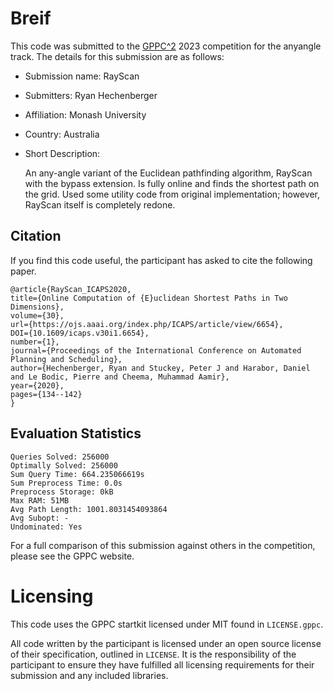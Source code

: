 # Breif

This code was submitted to the [GPPC^2](https://gppc.search-conference.org/) 2023 competition for the anyangle track.
The details for this submission are as follows:
- Submission name: RayScan
- Submitters: Ryan Hechenberger
- Affiliation: Monash University
- Country: Australia
- Short Description:

	An any-angle variant of the Euclidean pathfinding algorithm, RayScan with the bypass extension.
    Is fully online and finds the shortest path on the grid.
    Used some utility code from original implementation; however, RayScan itself is completely redone.

## Citation

If you find this code useful, the participant has asked to cite the following paper.

	@article{RayScan_ICAPS2020,
	title={Online Computation of {E}uclidean Shortest Paths in Two Dimensions},
	volume={30},
	url={https://ojs.aaai.org/index.php/ICAPS/article/view/6654},
	DOI={10.1609/icaps.v30i1.6654},
	number={1},
	journal={Proceedings of the International Conference on Automated Planning and Scheduling},
	author={Hechenberger, Ryan and Stuckey, Peter J and Harabor, Daniel and Le Bodic, Pierre and Cheema, Muhammad Aamir},
	year={2020},
	pages={134--142}
	}

## Evaluation Statistics

	Queries Solved: 256000
	Optimally Solved: 256000
	Sum Query Time: 664.235066619s
	Sum Preprocess Time: 0.0s
	Preprocess Storage: 0kB
	Max RAM: 51MB
	Avg Path Length: 1001.8031454093864
	Avg Subopt: -
	Undominated: Yes

For a full comparison of this submission against others in the competition, please see the GPPC website.

# Licensing

This code uses the GPPC startkit licensed under MIT found in `LICENSE.gppc`.

All code written by the participant is licensed under an open source license of their specification, outlined in `LICENSE`.
It is the responsibility of the participant to ensure they have fulfilled all licensing requirements for their submission and any included libraries.
